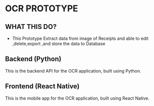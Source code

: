 # OCR PROTOTYPE

## WHAT THIS DO?
- This Prototype Extract data from image of Receipts and able to edit ,delete,export ,and store the data to Database


## Backend (Python)

This is the backend API for the OCR application, built using Python.

## Frontend (React Native)

This is the mobile app for the OCR application, built using React Native.

